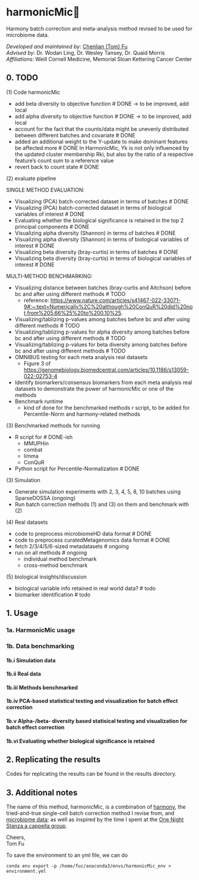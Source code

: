 # harmonicMic🎤
Harmony batch correction and meta-analysis method revised to be used for microbiome data.

_Developed and maintained by_:  [Chenlian (Tom) Fu](tfu@g.hmc.edu)\
_Advised by_: Dr. Wodan Ling, Dr. Wesley Tansey, Dr. Quaid Morris\
_Affiliations_: Weill Cornell Medicine, Memorial Sloan Kettering Cancer Center

## 0. TODO

(1) Code harmonicMic

 - add beta diversity to objective function # DONE -> to be improved, add local
 - add alpha diversity to objective function  # DONE -> to be improved, add local
 - account for the fact that the counts/data might be unevenly distributed between different batches and covariate # DONE
 - added an additional weight to the Y-update to make dominant features be affected more # DONE
     In HarmonicMic, Yk is not only influenced by the updated cluster membership Rki, but also by the ratio of a respective feature’s count sum to a reference value
 - revert back to count state # DONE

(2) evaluate pipeline

SINGLE METHOD EVALUATION:

 - Visualizing (PCA) batch-corrected dataset in terms of batches # DONE
 - Visualizing (PCA) batch-corrected dataset in terms of biological variables of interest # DONE
 - Evaluating whether the biological significance is retained in the top 2 principal components # DONE
 - Visualizing alpha diversity (Shannon) in terms of batches # DONE
 - Visualizing alpha diversity (Shannon) in terms of biological variables of interest # DONE
 - Visualizing beta diversity (bray-curtis) in terms of batches # DONE
 - Visualizing beta diversity (bray-curtis) in terms of biological variables of interest # DONE

MULTI-METHOD BENCHMARKING:

 - Visualizing distance between batches (bray-curtis and Aitchson) before bc and after using different methods # TODO
    - reference: https://www.nature.com/articles/s41467-022-33071-9#:~:text=Numerically%2C%20although%20ConQuR%20did%20not,from%205.66%25%20to%200.10%25.
- Visualizing/tablizing p-values among batches before bc and after using different methods # TODO
- Visualizing/tablizing p-values for alpha diversity among batches before bc and after using different methods # TODO
- Visualizing/tablizing p-values for beta diversity among batches before bc and after using different methods # TODO
- OMNIBUS testing for each meta analysis real datasets
    - Figure 3 of https://genomebiology.biomedcentral.com/articles/10.1186/s13059-022-02753-4
- Identify biomarkers/consensus biomarkers from each meta analysis real datasets to demonstrate the power of harmonicMic or one of the methods
- Benchmark runtime 
    - kind of done for the benchmarked methods r script, to be added for Percentile-Norm and harmony-related methods

(3) Benchmarked methods for running
- R script for # DONE-ish
    - MMUPHin
    - combat
    - limma
    - ConQuR
- Python script for Percentile-Normalization # DONE

(3) Simulation
- Generate simulation experiments with 2, 3, 4, 5, 8, 10 batches using SparseDOSSA (ongoing)
- Run batch correction methods (1) and (3) on them and benchmark with (2)

(4) Real datasets
- code to preprocess microbiomeHD data format # DONE
- code to preprocess curatedMetagenomics data format # DONE
- fetch 2/3/4/5/6-sized metadatasets # ongoing
- run on all methods  # ongoing
    - individual method benchmark
    - cross-method benchmark

(5) biological insights/discussion
 - biological variable info retained in real world data? # todo
 - biomarker identification # todo


## 1. Usage

### 1a. HarmonicMic usage

### 1b. Data benchmarking

#### 1b.i Simulation data

#### 1b.ii Real data

#### 1b.iii Methods benchmarked

#### 1b.iv PCA-based statistical testing and visualization for batch effect correction

#### 1b.v Alpha-/beta- diversity based statisical testing and visualization for batch effect correction

#### 1b.vi Evaluating whether biological significance is retained

## 2. Replicating the results

Codes for replicating the results can be found in the results directory.


## 3. Additional notes

The name of this method, harmonicMic, is a combination of [harmony](https://www.nature.com/articles/s41592-019-0619-0), the tried-and-true single-cell batch correction method I revise from, and [microbiome data](https://www.niehs.nih.gov/health/topics/science/microbiome/index.cfm); as well as inspired by the time I spent at the [One Night Stanza a cappella group](https://www.instagram.com/stanza.gram/?hl=en).

Cheers,\
Tom Fu


To save the environment to an yml file, we can do
```
conda env export -p /home/fuc/anaconda3/envs/harmonicMic_env > environment.yml
```
